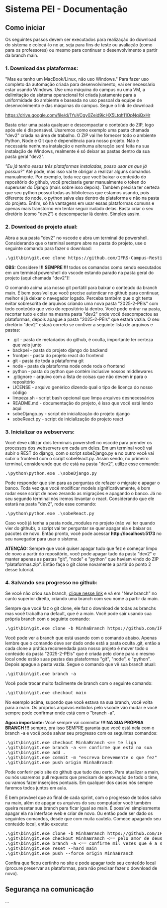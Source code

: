 <h1>Sistema PEI - Documentação</h1>

<h2>Como iniciar</h2>

<p>Os seguintes passos devem ser executados para realização do download do sistema e colocá-lo no ar, seja para fins de teste ou avaliação (como para os professores)
ou mesmo para continuar o desenvolvimento a partir da branch main.</p>

<h3>1. Download das plataformas:</h3>
<pÉ necessário estar usando Windows, faça o download do arquivo ZIP abaixo. <i>"Mas eu tenho um MacBook/Linux, não uso Windows."</i>
Para fazer uso completo da automação criada para desenvolvimento, vai ser necessário estar usando Windows. Use uma máquina do campus ou uma VM, a delimitação de sistema operacional
foi criada justamente para a uniformidade do ambiente e baseada no uso pessoal da equipe de desenvolvimento e das máquinas do campus. Segue o link de download:</p>

<a href="https://drive.google.com/file/d/1YuVCgy0Zeid9icHX5Ltqh11OpNqjQxHr">https://drive.google.com/file/d/1YuVCgy0Zeid9icHX5Ltqh11OpNqjQxHr</a>

<p>Basta criar uma pasta qualquer e descompactar o conteúdo do ZIP, logo após ele é dispensável. Usaremos como exemplo uma pasta chamada "dev2" criada na área de trabalho. O ZIP vai
lhe fornecer todo o ambiente Python, Node e Git que é dependência para nosso projeto. Não é necessária nenhuma instalação e nenhuma alteração será feita na sua instalação de Windows,
realmente é só deixar as pastas dentro da sua pasta geral "dev2".</p> <i>"Eu já tenho essas três plataformas instaladas, posso usar as que já possuo?"</i> Até pode, mas isso vai te obrigar
a realizar alguns comandos manualmente. Por exemplo, toda vez que você baixar o conteúdo do repositório do github, você precisaria gerar manualmente o token do superuser do Django
(mais sobre isso depois). Também precisa ter certeza que seu python possui todas as bibliotecas que estamos usando, pois diferente do node, o python salva elas dentro da plataforma e
não na pasta do projeto. Enfim, só há vantagens em usar essas plataformas comuns e apenas mais transtorno em tentar seguir isolado delas. Basta criar o seu diretório (como "dev2")
e descompactar lá dentro. Simples assim.</p>

<h3>2. Download do projeto atual:</h3>
<p>Abra a sua pasta "dev2" no vscode e abra um terminal de powershell. Considerando que o terminal sempre abre na pasta do projeto, use o seguinte comando para fazer o download:</p>

<pre>.\git\bin\git.exe clone https://github.com/IFRS-Campus-Restinga/2025-2-PEIs.git</pre>

<p><b>OBS:</b> Considere <b>!!! SEMPRE !!!</b> todos os comandos como sendo executados em um terminal powershell do vscode estando parado na pasta geral do projeto (aqui chamada "dev2")!</p>
<p>O comando acima usa nosso git portátil para baixar o conteúdo da branch main. É bem possível que você precise autenticar no github para continuar, melhor é já deixar o navegador logado.
Perceba também que o git tenta evitar sobrescrita de arquivos criando uma nova pasta "2025-2-PEIs" com todo conteúdo que veio do repositório lá dentro. Você pode entrar na pasta, recortar
tudo e colar na mesma pasta "dev2" onde você descompactou as plataformas, depois apague a pasta "2025-2-PEIs" que estará vazia. O seu diretório "dev2" estará correto se contiver a seguinte
lista de arquivos e pastas:</p>
<ul><li>.git - pasta de metadados do github, é oculta, importante ter certeza que veio junto</li>
<li>backpei - pasta do projeto django do backend</li>
<li>frontpei - pasta do projeto react do frontend</li>
<li>git - pasta de toda a plataforma git</li>
<li>node - pasta da plataforma node onde roda o frontend</li>
<li>python - pasta do python que contém inclusive nossos middlewares</li>
<li>.gitignore - arquivo com a lista de coisas que não devem ir para o repositório</li>
<li>LICENSE - arquivo genérico dizendo qual o tipo de licença do nosso código</li>
<li>limpeza.sh - script bash opcional que limpa arquivos desnecessários</li>
<li>README.md - documentação do projeto, é isso que você está lendo aqui</li>
<li>sobeDjango.py - script de inicialização do projeto django</li>
<li>sobeReact.py - script de inicialização do projeto react</li></ul>

<h3>3. Inicializar os webservers:</h3>
<p>Você deve utilizar dois terminais powershell no vscode para prender os processos dos webservers em cada um deles. Em um terminal você vai subir o REST do django, com o script sobeDjango.py
e no outro você vai subir o frontend com o script sobeReact.py. Assim sendo, no primeiro terminal, considerando que ele está na pasta "dev2", utilize esse comando:</p>

<pre>.\python\python.exe .\sobeDjango.py</pre>

<p>Pode responder que sim para as perguntas de refazer o migrate e apagar o banco. Toda vez que você modificar models significativamente, é bom rodar esse script de novo zerando as migrações
e apagando o banco. Já no seu segundo terminal nós iremos levantar o react. Considerando que ele estará na pasta "dev2", rode esse comando:</p>

<pre>.\python\python.exe .\sobeReact.py</pre>

<p>Caso você já tenha a pasta node_modules no projeto (não vai ter quando vier do github), o script vai ter perguntar se quer apagar ela e baixar os pacotes de novo. Então pronto,
você pode acessar <b>http://localhost:5173</b> no seu navegador para usar o sistema.</p>
<p><b>ATENÇÃO:</b> Sempre que você quiser apagar tudo que fez e começar limpo de novo a partir do repositório, você pode apagar tudo da pasta "dev2" e manter apenas as pastas "git", "node" e
"python" que haviam vindo do ZIP "plataformas.zip". Então faça o git clone novamente a partir do ponto 2 desse tutorial.</p>

<h3>4. Salvando seu progresso no github:</h3>
<p>Se você não criou sua branch, <a href="https://github.com/IFRS-Campus-Restinga/2025-2-PEIs/branches">clique nesse link</a> e vá em "New branch" no canto superior direito, criando uma branch
com seu nome a partir da main.</p> Sempre que você faz o git clone, ele faz o download de todas as branchs mas você trabalha na default, que é a main. Você pode sair usando sua própria branch
com o seguinte comando:</p>

<pre>.\git\bin\git.exe clone -b MinhaBranch https://github.com/IFRS-Campus-Restinga/2025-2-PEIs.git</pre>

<p>Você pode ver a branch que está usando com o comando abaixo. Apenas lembre que o comando deve ser dado onde está a pasta oculta .git, então a cada clone a prática recomendada para nosso projeto
é mover todo o conteúdo da pasta "2025-2-PEIs" que é criada pelo clone para o mesmo local onde estão suas pastas das plataformas "git", "node", e "python". Depois apague a pasta vazia. Segue
o comando que vê sua branch atual:</p>

<pre>.\git\bin\git.exe branch -a</pre>

<p>Você pode trocar muito facilmente de branch com o seguinte comando:</p>

<pre>.\git\bin\git.exe checkout main</pre>

<p>No exemplo acima, supondo que você estava na sua branch, você volta para a main. Os próprios arquivos exibidos pelo vscode vão mudar e você sempre pode confirmar onde está com o "branch -a".</p>
<p><b>Agora importante:</b> Você sempre vai commitar <b>!!! NA SUA PRÓPRIA BRANCH !!!</b> sempre, pra isso SEMPRE garanta que você está nela com o branch -a e você pode salvar seu progresso
com os seguintes comandos:</p>

<pre>.\git\bin\git.exe checkout MinhaBranch <== te liga
.\git\bin\git.exe branch -a <== confirme que está na sua
.\git\bin\git.exe add .
.\git\bin\git.exe commit -m "escreva brevemente o que fez"
.\git\bin\git.exe push origin MinhaBranch
</pre>

<p>Pode conferir pelo site do github que tudo deu certo. Para atualizar a main, ou nós usaremos pull requests que precisam de aprovação de todo o time, ou vamos fazer inserções pontuais. Em qualquer
dos casos nós sempre faremos todos juntos em aula.</p>
<p>É bem provável que ao final de cada sprint, com o progresso de todos salvo na main, além de apagar os arquivos do seu computador você também queira resetar sua branch para ficar igual ao main.
É possível simplesmente apagar ela na interface web e criar de novo. Ou então pode ser dado os seguintes comandos, desde que com muita cautela. Comece apagando seu conteúdo local, então execute:</p>

<pre>.\git\bin\git.exe clone -b MinhaBranch https://github.com/IFRS-Campus-Restinga/2025-2-PEIs.git
.\git\bin\git.exe checkout MinhaBranch <== pelo amor de deus
.\git\bin\git.exe branch -a <== confirme mil vezes que é a sua
.\git\bin\git.exe reset --hard main
.\git\bin\git.exe push --force origin MinhaBranch
</pre>

<p>Confira que ficou certinho no site e pode apagar todo seu conteúdo local (procure preservar as plataformas, para não precisar fazer o download de novo).</p>

<h2>Segurança na comunicação</h2>

<p>...</p>
